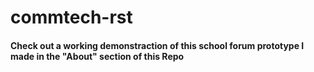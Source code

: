 # commtech-rst

#### Check out a working demonstraction of this school forum prototype I made in the "About" section of this Repo
